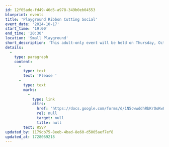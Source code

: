 ```yaml
---
id: 12f05ade-fd49-46d5-a978-349b0eb04553
blueprint: events
title: 'Playground Ribbon Cutting Social'
event_date: '2024-10-17'
start_time: '19:00'
end_time: '20:30'
location: 'Small Playground'
short_description: 'This adult-only event will be held on Thursday, October 17 from 7-8:30 pm on our newly renovated Small Playground! Our CES playgrounds spread a magic that is felt by all within the community, and we hope to share that magic back with you at our ribbon-cutting event! As the new Assistant Director and Language Program Director, we want to express our gratitude, socialize, and celebrate over drinks and light refreshments. We hope to see you there!'
details:
  -
    type: paragraph
    content:
      -
        type: text
        text: 'Please '
      -
        type: text
        marks:
          -
            type: link
            attrs:
              href: 'https://docs.google.com/forms/d/1N5cwwddhRbKrOoKw8saEcGxAJVCKv6j8itWiPHqhXSA/edit'
              rel: null
              target: null
              title: null
        text: RSVP
updated_by: 1179db75-8eeb-4bad-8e60-d5005aef7ef8
updated_at: 1728069218
---
```


